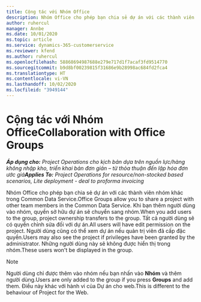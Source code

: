 ```yaml
---
title: Cộng tác với Nhóm Office
description: Nhóm Office cho phép bạn chia sẻ dự án với các thành viên nhóm khác trong Common Data Service.
author: ruhercul
manager: Annbe
ms.date: 10/01/2020
ms.topic: article
ms.service: dynamics-365-customerservice
ms.reviewer: kfend
ms.author: ruhercul
ms.openlocfilehash: 58868694987688e279e717d1f7acaf3fd9514770
ms.sourcegitcommit: b9d8bf00239815f31686e9b28998ac684fd2fca4
ms.translationtype: HT
ms.contentlocale: vi-VN
ms.lasthandoff: 10/02/2020
ms.locfileid: "3949144"
---
```

# <a name="collaboration-with-office-groups"></a><span data-ttu-id="65bd4-103">Cộng tác với Nhóm Office</span><span class="sxs-lookup"><span data-stu-id="65bd4-103">Collaboration with Office Groups</span></span>

<span data-ttu-id="65bd4-104">_**Áp dụng cho:** Project Operations cho kịch bản dựa trên nguồn lực/hàng không nhập kho, triển khai bản đơn giản – từ thỏa thuận đến lập hóa đơn ước giá_</span><span class="sxs-lookup"><span data-stu-id="65bd4-104">_**Applies To:** Project Operations for resource/non-stocked based scenarios, Lite deployment - deal to proforma invoicing_</span></span>

<span data-ttu-id="65bd4-105">Nhóm Office cho phép bạn chia sẻ dự án với các thành viên nhóm khác trong Common Data Service.</span><span class="sxs-lookup"><span data-stu-id="65bd4-105">Office Groups allow you to share a project with other team members in the Common Data Service.</span></span> <span data-ttu-id="65bd4-106">Khi bạn thêm người dùng vào nhóm, quyền sở hữu dự án sẽ chuyển sang nhóm.</span><span class="sxs-lookup"><span data-stu-id="65bd4-106">When you add users to the group, project ownership transfers to the group.</span></span> <span data-ttu-id="65bd4-107">Tất cả người dùng sẽ có quyền chỉnh sửa đối với dự án.</span><span class="sxs-lookup"><span data-stu-id="65bd4-107">All users will have edit permission on the project.</span></span> <span data-ttu-id="65bd4-108">Người dùng cũng có thể xem dự án nếu quản trị viên đã cấp đặc quyền.</span><span class="sxs-lookup"><span data-stu-id="65bd4-108">Users may also see the project if privileges have been granted by the administrator.</span></span> <span data-ttu-id="65bd4-109">Những người dùng này sẽ không được hiển thị trong nhóm.</span><span class="sxs-lookup"><span data-stu-id="65bd4-109">These users won't be displayed in the group.</span></span>

> [!NOTE] 
> <span data-ttu-id="65bd4-110">Người dùng chỉ được thêm vào nhóm nếu bạn nhấn vào **Nhóm** và thêm người dùng.</span><span class="sxs-lookup"><span data-stu-id="65bd4-110">Users are only added to the group if you press **Groups** and add them.</span></span> <span data-ttu-id="65bd4-111">Điều này khác với hành vi của Dự án cho web.</span><span class="sxs-lookup"><span data-stu-id="65bd4-111">This is different to the behaviour of Project for the Web.</span></span> 

